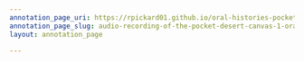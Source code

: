 ```yaml
---
annotation_page_uri: https://rpickard01.github.io/oral-histories-pocket-desert/annotations/audio-recording-of-the-pocket-desert-canvas-1-oral-histories.json
annotation_page_slug: audio-recording-of-the-pocket-desert-canvas-1-oral-histories
layout: annotation_page

---
```

